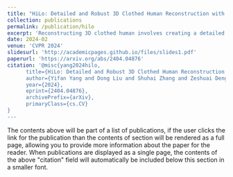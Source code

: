 ```yaml
---
title: "HiLo: Detailed and Robust 3D Clothed Human Reconstruction with High-and Low-Frequency Information of Parametric Models"
collection: publications
permalink: /publication/hilo
excerpt: 'Reconstructing 3D clothed human involves creating a detailed geometry of individuals in clothing, with applications ranging from virtual try-on, movies, to games. To enable practical and widespread applications, recent advances propose to generate a clothed human from an RGB image. However, they struggle to reconstruct detailed and robust avatars simultaneously. We empirically find that the high-frequency (HF) and low-frequency (LF) information from a parametric model has the potential to enhance geometry details and improve robustness to noise, respectively. Based on this, we propose HiLo, namely clothed human reconstruction with high- and low-frequency information, which contains two components. 1) To recover detailed geometry using HF information, we propose a progressive HF Signed Distance Function to enhance the detailed 3D geometry of a clothed human. We analyze that our progressive learning manner alleviates large gradients that hinder model convergence. 2) To achieve robust reconstruction against inaccurate estimation of the parametric model by using LF information, we propose a spatial interaction implicit function. This function effectively exploits the complementary spatial information from a low-resolution voxel grid of the parametric model. Experimental results demonstrate that HiLo outperforms the state-of-the-art methods by 10.43% and 9.54% in terms of Chamfer distance on the Thuman2.0 and CAPE datasets, respectively. Additionally, HiLo demonstrates robustness to noise from the parametric model, challenging poses, and various clothing styles.'
date: 2024-02
venue: 'CVPR 2024'
slidesurl: 'http://academicpages.github.io/files/slides1.pdf'
paperurl: 'https://arxiv.org/abs/2404.04876'
citation: '@misc{yang2024hilo,
      title={HiLo: Detailed and Robust 3D Clothed Human Reconstruction with High-and Low-Frequency Information of Parametric Models}, 
      author={Yifan Yang and Dong Liu and Shuhai Zhang and Zeshuai Deng and Zixiong Huang and Mingkui Tan},
      year={2024},
      eprint={2404.04876},
      archivePrefix={arXiv},
      primaryClass={cs.CV}
}
---
```

The contents above will be part of a list of publications, if the user clicks the link for the publication than the contents of section will be rendered as a full page, allowing you to provide more information about the paper for the reader. When publications are displayed as a single page, the contents of the above "citation" field will automatically be included below this section in a smaller font.
